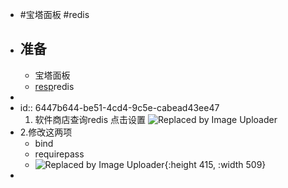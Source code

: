- #宝塔面板 #redis
- ## 准备
	- 宝塔面板
	- [resp](链接：https://pan.baidu.com/s/1mezyPkU6Rtp0mSkKredYuw?pwd=9dgs)redis
-
- id:: 6447b644-be51-4cd4-9c5e-cabead43ee47
  1. 软件商店查询redis 点击设置
  ![Replaced by Image Uploader](https://s2.loli.net/2023/04/25/23SwGaXlWnDhJsr.png)
- 2.修改这两项
	- bind
	- requirepass
	- ![Replaced by Image Uploader](https://s2.loli.net/2023/04/25/zLeh1VJnlTA8wkx.png){:height 415, :width 509}
-